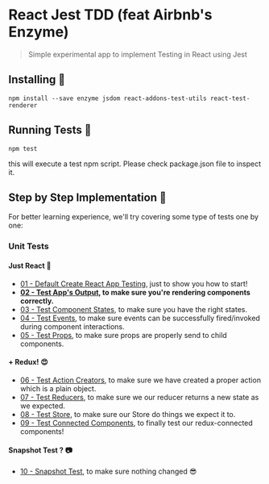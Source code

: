 # React Jest TDD (feat Airbnb's Enzyme)
> Simple experimental app to implement Testing in React using Jest

## Installing 🔧
``
npm install --save enzyme jsdom react-addons-test-utils react-test-renderer
``

## Running Tests 🏃
``
npm test
``

this will execute a test npm script. Please check package.json file to inspect it.

## Step by Step Implementation 📖
For better learning experience, we'll try covering some type of tests one by one:

### Unit Tests

#### Just React 👷
- [01 - Default Create React App Testing](https://github.com/adhywiranata/react-jest-tdd/tree/01-cra-default), just to show you how to start!
- **[02 - Test App's Output](https://github.com/adhywiranata/react-jest-tdd/tree/02-output-test), to make sure you're rendering components correctly.**
- [03 - Test Component States](https://github.com/adhywiranata/react-jest-tdd/tree/03-state-test), to make sure you have the right states.
- [04 - Test Events](https://github.com/adhywiranata/react-jest-tdd/tree/04-events-test), to make sure events can be successfully fired/invoked during component interactions.
- [05 - Test Props](https://github.com/adhywiranata/react-jest-tdd/tree/05-props-test), to make sure props are properly send to child components.

#### + Redux! 😍
- [06 - Test Action Creators](https://github.com/adhywiranata/react-jest-tdd/tree/06-action-creators-test), to make sure we have created a proper action which is a plain object.
- [07 - Test Reducers](https://github.com/adhywiranata/react-jest-tdd/tree/07-reducers-test), to make sure we our reducer returns a new state as we expected.
- [08 - Test Store](https://github.com/adhywiranata/react-jest-tdd/tree/08-store-test), to make sure our Store do things we expect it to.
- [09 - Test Connected Components](https://github.com/adhywiranata/react-jest-tdd/tree/09-connected-components-test), to finally test our redux-connected components!

#### Snapshot Test ? 📷
- [10 - Snapshot Test](https://github.com/adhywiranata/react-jest-tdd/tree/10-snapshot-test), to make sure nothing changed 😎
